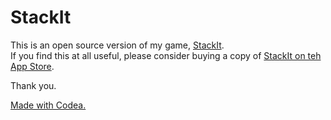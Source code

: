 StackIt
=======
This is an open source version of my game, [StackIt](https://itunes.apple.com/us/app/stackit-game/id741575975?ls=1&mt=8).  
If you find this at all useful, please consider buying a copy of [StackIt on teh App Store](https://itunes.apple.com/us/app/stackit-game/id741575975?ls=1&mt=8).  
  
Thank you.  
  
[Made with Codea.](codea.io)
